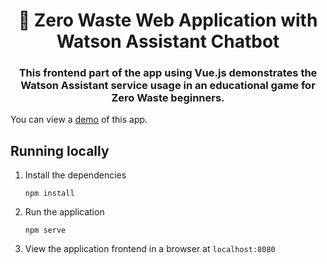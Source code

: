 <h1 align="center" style="border-bottom: none;">🌱 Zero Waste Web Application with Watson Assistant Chatbot</h1>
<h3 align="center">This frontend part of the app using Vue.js demonstrates the Watson Assistant service usage in an educational game for Zero Waste beginners.</h3>
<!---
![Demo](readme_images/demo.gif)
-->

You can view a [demo][demo_url] of this app.

<!---
## Prerequisites
1. Sign up for an [IBM Cloud account](https://cloud.ibm.com/registration/).
1. Download the [IBM Cloud CLI](https://cloud.ibm.com/docs/cli/index.html#overview).
1. Create an instance of the Watson Assistant service and get your credentials:
    - Go to the [Watson Assistant](https://cloud.ibm.com/catalog/services/conversation) page in the IBM Cloud Catalog.
    - Log in to your IBM Cloud account.
    - Click **Create**.
    - Click **Show** to view the service credentials.
    - Copy the `apikey` value, or copy the `username` and `password` values if your service instance doesn't provide an `apikey`.
    - Copy the `url` value.
## Configuring the application
1. In your IBM Cloud console, open the Watson Assistant service instance
2. Click the **Import workspace** icon in the Watson Assistant service tool. Specify the location of the workspace JSON file in your local copy of the app project:
    `<project_root>/training/bank_simple_workspace.json`
3. Select **Everything (Intents, Entities, and Dialog)** and then click **Import**. The car dashboard workspace is created.
4. Click the menu icon in the upper-right corner of the workspace tile, and then select **View details**.
5. Click the ![Copy](readme_images/copy_icon.png) icon to copy the workspace ID to the clipboard.
    ![Steps to get credentials](readme_images/assistant-simple.gif)
6. In the application folder, copy the *.env.example* file and create a file called *.env*
    ```
    cp .env.example .env
    ```
7. Open the *.env* file and add the service credentials that you obtained in the previous step. The Watson SDK automatically locates the correct environmental variables for either `username`, `password`, and `url` or the `apikey` and `url` credentials found in the *.env* file.
    Example *.env* file that configures the `apikey` and `url` for a Watson Assistant service instance hosted in the US East region:
    ```
    ASSISTANT_IAM_APIKEY=X4rbi8vwZmKpXfowaS3GAsA7vdy17Qhxxxxxxxx
    ASSISTANT_URL=https://gateway-wdc.watsonplatform.net/assistant/api
    ```
    - If your service instance uses `username` and `password` credentials, add the `ASSISTANT_USERNAME` and `ASSISTANT_PASSWORD` variables to the *.env* file.
    Example *.env* file that configures the `username`, `password`, and `url` for a Watson Assistant service instance hosted in the US South region:
    ```
    ASSISTANT_USERNAME=522be-7b41-ab44-dec3-xxxxxxxx
    ASSISTANT_PASSWORD=A4Z5BdGENxxxx
    ASSISTANT_URL=https://gateway.watsonplatform.net/assistant/api
    ```
    However, if your credentials contain an IAM API key, copy the `apikey` and `url` to the relevant fields.
    ```JSON
      {
        "apikey": "ca2905e6-7b5d-4408-9192-xxxxxxxx",
        "iam_apikey_description": "Auto generated apikey during resource-key ...",
        "iam_apikey_name": "auto-generated-apikey-62b71334-3ae3-4609-xxxxxxxx",
        "iam_role_crn": "crn:v1:bluemix:public:iam::::serviceRole:Manager",
        "iam_serviceid_crn": "crn:v1:bluemix:public:iam...",
        "url": "https://gateway-syd.watsonplatform.net/assistant/api"
      }
    ```
    ```
    ASSISTANT_IAM_APIKEY=ca2905e6-7b5d-4408-9192-xxxxxxxx
    ```
8. Add the `ASSISTANT_ID` to the previous properties
    ```
    ASSISTANT_ID=522be-7b41-ab44-dec3-xxxxxxxx
    ```
-->
## Running locally
 
1. Install the dependencies

    ```
    npm install
    ```

1. Run the application

    ```
    npm serve
    ```

1. View the application frontend in a browser at `localhost:8080`
<!---
## Deploying to IBM Cloud as a Cloud Foundry Application
1. Login to IBM Cloud with the [IBM Cloud CLI](https://cloud.ibm.com/docs/cli/index.html#overview)

    ```
    ibmcloud login
   ```
1. Target a Cloud Foundry organization and space.

    ```
    ibmcloud target --cf
    ```

1. Edit the *manifest.yml* file. Change the **name** field to something unique.  
  For example, `- name: my-app-name`.
1. Deploy the application

    ```
    ibmcloud app push
    ```

1. View the application online at the app URL.  
For example: https://my-app-name.mybluemix.net

-->


[demo_url]: https://hungry-brown-a1636c.netlify.app/
[doc_intents]: https://cloud.ibm.com/docs/services/conversation/intents-entities.html#planning-your-entities
[docs]: https://cloud.ibm.com/docs/services/assistant/index.html#index
[docs_landing]: (https://cloud.ibm.com/docs/services/assistant/index.html#index)
[node_link]: (http://nodejs.org/)
[npm_link]: (https://www.npmjs.com/)
[sign_up]: https://cloud.ibm.com/registration
[vue]: https://vuejs.org/v2/guide/
